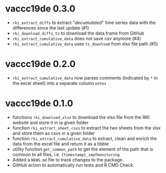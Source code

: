 # vaccc19de 0.3.0
* `rki_extract_diffs` to extract "*decumulated*" time series data with the differences since the last update (#1)
* `rki_download_diffs_ts` to download the data frame from GitHub
* `rki_extract_cumulative_data` does not save csv anymore (#4)
* `rki_extract_cumulative_data` uses `ts_download` from xlsx file path (#5)

# vaccc19de 0.2.0
* `rki_extract_cumulative_data` now parses comments (indicated by `*` in the excel sheet) into a separate column `notes`

# vaccc19de 0.1.0
* functions `rki_download_xlsx` to download the xlsx file from the RKI website and store it in ia given folder
* function `rki_extract_sheet_csvs` to extract the two sheets from the xlsx and store them as csvs in a given folder
* function `rki_extract_cumulative_data` to extract, clean and enrich the data from the excel file and return it as a tibble
* utility function `get_common_path` to get the element of the path that is common to all files, i.e. `{timestamp}_impfmonitoring`
* Added a `NEWS.md` file to track changes to the package.
* GitHub action to automatically run tests and R CMD Check. 

